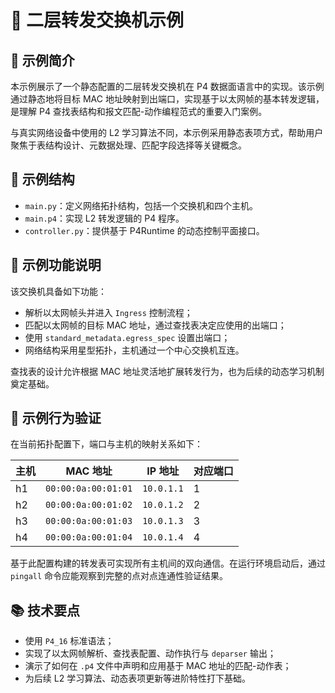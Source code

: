 # 🧭 二层转发交换机示例

## 📘 示例简介

本示例展示了一个静态配置的二层转发交换机在 P4 数据面语言中的实现。该示例通过静态地将目标 MAC 地址映射到出端口，实现基于以太网帧的基本转发逻辑，是理解
P4 查找表结构和报文匹配-动作编程范式的重要入门案例。

与真实网络设备中使用的 L2 学习算法不同，本示例采用静态表项方式，帮助用户聚焦于表结构设计、元数据处理、匹配字段选择等关键概念。

## 🧱 示例结构

- `main.py`：定义网络拓扑结构，包括一个交换机和四个主机。
- `main.p4`：实现 L2 转发逻辑的 P4 程序。
- `controller.py`：提供基于 P4Runtime 的动态控制平面接口。

## 🔧 示例功能说明

该交换机具备如下功能：

- 解析以太网帧头并进入 `Ingress` 控制流程；
- 匹配以太网帧的目标 MAC 地址，通过查找表决定应使用的出端口；
- 使用 `standard_metadata.egress_spec` 设置出端口；
- 网络结构采用星型拓扑，主机通过一个中心交换机互连。

查找表的设计允许根据 MAC 地址灵活地扩展转发行为，也为后续的动态学习机制奠定基础。

## 🧪 示例行为验证

在当前拓扑配置下，端口与主机的映射关系如下：

| 主机 | MAC 地址              | IP 地址      | 对应端口 |
|----|---------------------|------------|------|
| h1 | `00:00:0a:00:01:01` | `10.0.1.1` | 1    |
| h2 | `00:00:0a:00:01:02` | `10.0.1.2` | 2    |
| h3 | `00:00:0a:00:01:03` | `10.0.1.3` | 3    |
| h4 | `00:00:0a:00:01:04` | `10.0.1.4` | 4    |

基于此配置构建的转发表可实现所有主机间的双向通信。在运行环境启动后，通过 `pingall` 命令应能观察到完整的点对点连通性验证结果。

## 📚 技术要点

- 使用 `P4_16` 标准语法；
- 实现了以太网帧解析、查找表配置、动作执行与 `deparser` 输出；
- 演示了如何在 `.p4` 文件中声明和应用基于 MAC 地址的匹配-动作表；
- 为后续 L2 学习算法、动态表项更新等进阶特性打下基础。
